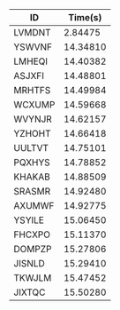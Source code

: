|ID|Time(s)|
|-|-|
|LVMDNT|2.84475|
|YSWVNF|14.34810|
|LMHEQI|14.40382|
|ASJXFI|14.48801|
|MRHTFS|14.49984|
|WCXUMP|14.59668|
|WVYNJR|14.62157|
|YZHOHT|14.66418|
|UULTVT|14.75101|
|PQXHYS|14.78852|
|KHAKAB|14.88509|
|SRASMR|14.92480|
|AXUMWF|14.92775|
|YSYILE|15.06450|
|FHCXPO|15.11370|
|DOMPZP|15.27806|
|JISNLD|15.29410|
|TKWJLM|15.47452|
|JIXTQC|15.50280|
